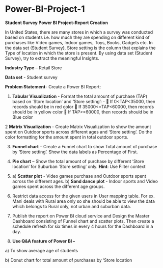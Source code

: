 # Power-BI-Project-1
**Student Survey Power BI Project-Report Creation**

In United States, there are many stores in which a survey was conducted based on students i.e. 
how much they are spending on different kind of purchases like Video games, Indoor games, Toys, 
Books, Gadgets etc. In the data set (Student Survey), Store setting is the column that explains the Type 
of location in which the store is present. By using data set (Student Survey), try to extract the 
meaningful Insights. 

**Industry Type** – Retail Store 

**Data set** - Student survey 

**Problem Statement**- Create a Power BI Report: 

 1. **Tabular Visualization** - Format the total amount of purchase (TAP) based on ‘Store location’ and ‘Store 
setting’: - 
 If 0<TAP<35000, then records should be in red color 
 If 35000<=TAP<60000, then records should be in yellow color 
 If TAP>=60000, then records should be in Blue color

 2 **Matrix Visualization** – Create Matrix Visualization to show the amount spent on Outdoor sports across 
different ages and ‘Store setting’. Do the color formatting for the amount spent in total outdoor sports.

 3. **Funnel chart** – Create a Funnel chart to show Total amount of purchase by ‘Store setting’. Show the 
data labels as Percentage of First.

 4. **Pie chart** – Show the total amount of purchase by different ‘Store location’ for Suburban ‘Store setting’
only.
**Hint**: Use Filter context

 5. a) **Scatter plot** - Video games purchase and Outdoor sports spent across the different ages. 
   b) **Sand dance plot** - Indoor sports and Video games spent across the different age groups.
   
 6. Restrict data access for the given users in User mapping table. For ex. Mani deals with Rural area only 
so she should be able to view the data which belongs to Rural only, not urban and suburban data.
 
 7. Publish the report on Power BI cloud service and Design the Master Dashboard consisting of Funnel 
chart and scatter plots. Then create a schedule refresh for six times in every 4 hours for the Dashboard in 
a day. 
 8. **Use Q&A feature of Power BI –**
   
   a) To show average age of students 

   b) Donut chart for total amount of purchases by ‘Store location
